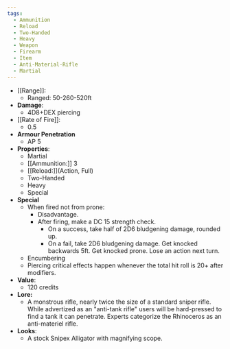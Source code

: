 ```yaml
---
tags:
  - Ammunition
  - Reload
  - Two-Handed
  - Heavy
  - Weapon
  - Firearm
  - Item
  - Anti-Material-Rifle
  - Martial
---
```

* [[Range]]:
	* Ranged: 50-260-520ft
* __Damage__:
	* 4D8+DEX piercing
* [[Rate of Fire]]:
	* 0.5
* **Armour Penetration**
  * AP 5  
* **Properties**:
	* Martial
	* [[Ammunition:]] 3
	* [[Reload:]](Action, Full)
	* Two-Handed
	* Heavy
  * Special
* **Special**
  * When fired not from prone:
    * Disadvantage.
    * After firing, make a DC 15 strength check.
      * On a success, take half of 2D6 bludgening damage, rounded up.
      * On a fail, take 2D6 bludgening damage. Get knocked backwards 5ft. Get knocked prone. Lose an action next turn.
  * Encumbering
  * Piercing critical effects happen whenever the total hit roll is 20+ after modifiers.
* **Value**:
	* 120 credits
* **Lore:**
  * A monstrous rifle, nearly twice the size of a standard sniper rifle. While advertized as an "anti-tank rifle" users will be hard-pressed to find a tank it can penetrate. Experts categorize the Rhinoceros as an anti-materiel rifle.
* **Looks**:
	* A stock Snipex Alligator with magnifying scope.
